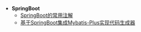 * **SpringBoot**
  * [SpringBoot的常用注解](docs/SpringBoot/SpringBoot的常用注解.md)
  * [基于SpringBoot集成Mybatis-Plus实现代码生成器](docs/SpringBoot/基于SpringBoot集成Mybatis-Plus实现代码生成器.md)
 